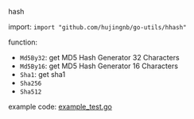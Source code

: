 hash

import: `import "github.com/hujingnb/go-utils/hhash"`

function: 

* `Md5By32`: get MD5 Hash Generator 32 Characters
* `Md5By16`: get MD5 Hash Generator 16 Characters
* `Sha1`: get sha1
* `Sha256`
* `Sha512`

example code: [example_test.go](./example_test.go)